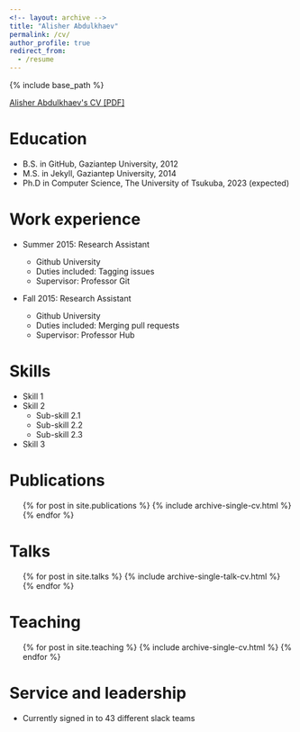 ```yaml
---
<!-- layout: archive -->
title: "Alisher Abdulkhaev"
permalink: /cv/
author_profile: true
redirect_from:
  - /resume
---
```


{% include base_path %}

[Alisher Abdulkhaev's CV [PDF]](https://alisher-ai.github.io/files/CV_Alisher_Abdulkhaev.pdf)

<!-- <embed src="https://alisher-ai.github.io/files/CV_Alisher_Abdulkhaev.pdf" type="application/pdf"/> -->


Education
======
* B.S. in GitHub, Gaziantep University, 2012
* M.S. in Jekyll, Gaziantep University, 2014
* Ph.D in Computer Science, The University of Tsukuba, 2023 (expected)

Work experience
======
* Summer 2015: Research Assistant
  * Github University
  * Duties included: Tagging issues
  * Supervisor: Professor Git

* Fall 2015: Research Assistant
  * Github University
  * Duties included: Merging pull requests
  * Supervisor: Professor Hub
  
Skills
======
* Skill 1
* Skill 2
  * Sub-skill 2.1
  * Sub-skill 2.2
  * Sub-skill 2.3
* Skill 3

Publications
======
  <ul>{% for post in site.publications %}
    {% include archive-single-cv.html %}
  {% endfor %}</ul>
  
Talks
======
  <ul>{% for post in site.talks %}
    {% include archive-single-talk-cv.html %}
  {% endfor %}</ul>
  
Teaching
======
  <ul>{% for post in site.teaching %}
    {% include archive-single-cv.html %}
  {% endfor %}</ul>
  
Service and leadership
======
* Currently signed in to 43 different slack teams


